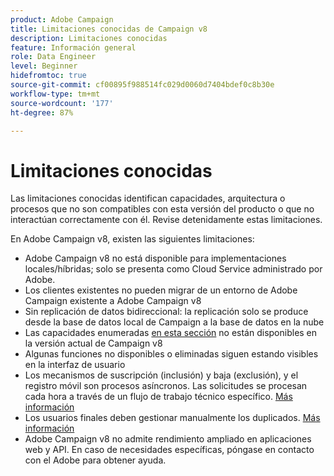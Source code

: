 ```yaml
---
product: Adobe Campaign
title: Limitaciones conocidas de Campaign v8
description: Limitaciones conocidas
feature: Información general
role: Data Engineer
level: Beginner
hidefromtoc: true
source-git-commit: cf00895f988514fc029d0060d7404bdef0c8b30e
workflow-type: tm+mt
source-wordcount: '177'
ht-degree: 87%

---
```


# Limitaciones conocidas

Las limitaciones conocidas identifican capacidades, arquitectura o procesos que no son compatibles con esta versión del producto o que no interactúan correctamente con él. Revise detenidamente estas limitaciones.

En Adobe Campaign v8, existen las siguientes limitaciones:

* Adobe Campaign v8 no está disponible para implementaciones locales/híbridas; solo se presenta como Cloud Service administrado por Adobe.
* Los clientes existentes no pueden migrar de un entorno de Adobe Campaign existente a Adobe Campaign v8
* Sin replicación de datos bidireccional: la replicación solo se produce desde la base de datos local de Campaign a la base de datos en la nube
* Las capacidades enumeradas [en esta sección](capability-matrix.md#gs-unavailable-features) no están disponibles en la versión actual de Campaign v8
* Algunas funciones no disponibles o eliminadas siguen estando visibles en la interfaz de usuario
* Los mecanismos de suscripción (inclusión) y baja (exclusión), y el registro móvil son procesos asíncronos. Las solicitudes se procesan cada hora a través de un flujo de trabajo técnico específico. [Más información](../config/replication.md#tech-wf)
* Los usuarios finales deben gestionar manualmente los duplicados. [Más información](../dev/keys.md)
* Adobe Campaign v8 no admite rendimiento ampliado en aplicaciones web y API. En caso de necesidades específicas, póngase en contacto con el Adobe para obtener ayuda.


